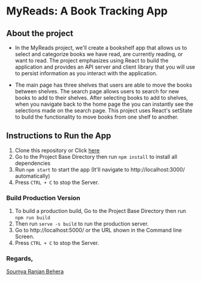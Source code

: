# MyReads: A Book Tracking App

## About the project

* In the MyReads project, we'll create a bookshelf app that allows us to select and categorize books we have read, are currently reading, or want to read. The project emphasizes using React to build the application and provides an API server and client library that you will use to persist information as you interact with the application.

* The main page has three shelves that users are able to move the books between shelves. The search page allows users to search for new books to add to their shelves. After selecting books to add to shelves, when you navigate back to the home page the you can instantly see the selections made on the search page. This project uses React's setState to build the functionality to move books from one shelf to another.

## Instructions to Run the App

1. Clone this repository or Click <a href="https://github.com/Soumya44/MyReads-A-Book-Tracking-App.git">here</a>
2. Go to the Project Base Directory then run `npm install` to install all dependencies
3. Run `npm start` to start the app (It'll navigate to http://localhost:3000/ automatically)
4. Press `CTRL + C` to stop the Server.

### Build Production Version
1. To build a production build, Go to the Project Base Directory then run `npm run build`
2. Then run `serve -s build` to run the production server.
3. Go to http://localhost:5000/ or the URL shown in the Command line Screen.
4. Press `CTRL + C` to stop the Server.


### Regards,
<a href="https://www.linkedin.com/in/soumya044">Soumya Ranjan Behera</a>


